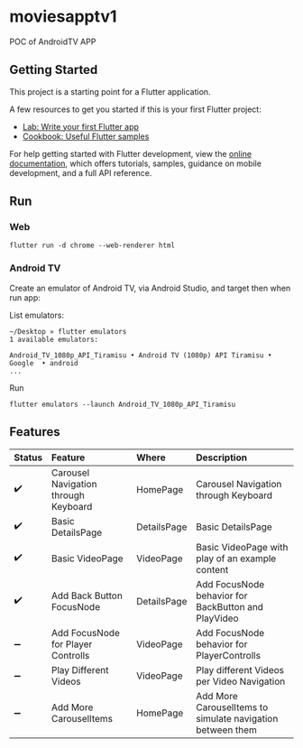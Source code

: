 # moviesapptv1

POC of AndroidTV APP

## Getting Started

This project is a starting point for a Flutter application.

A few resources to get you started if this is your first Flutter project:

- [Lab: Write your first Flutter app](https://docs.flutter.dev/get-started/codelab)
- [Cookbook: Useful Flutter samples](https://docs.flutter.dev/cookbook)

For help getting started with Flutter development, view the
[online documentation](https://docs.flutter.dev/), which offers tutorials,
samples, guidance on mobile development, and a full API reference. 

## Run

### Web

    flutter run -d chrome --web-renderer html

### Android TV

Create an emulator of Android TV, via Android Studio, and target then when run app:

List emulators:

    ~/Desktop » flutter emulators                                                        
    1 available emulators:

    Android_TV_1080p_API_Tiramisu • Android TV (1080p) API Tiramisu • Google  • android
    ...

Run

    flutter emulators --launch Android_TV_1080p_API_Tiramisu

## Features

|Status | Feature     | Where | Description |
| :---        | :---        |:---   |:---   |
| :heavy_check_mark: | Carousel Navigation through Keyboard | HomePage | Carousel Navigation through Keyboard  |
| :heavy_check_mark: | Basic DetailsPage | DetailsPage | Basic DetailsPage  |
| :heavy_check_mark: | Basic VideoPage | VideoPage | Basic VideoPage with play of an example content  |
| :heavy_check_mark: | Add Back Button FocusNode | DetailsPage | Add FocusNode behavior for BackButton and PlayVideo  |
| :heavy_minus_sign: | Add FocusNode for Player Controlls | VideoPage | Add FocusNode behavior for PlayerControlls  |
| :heavy_minus_sign: | Play Different Videos | VideoPage | Play different Videos per Video Navigation  |
| :heavy_minus_sign: | Add More CarouselItems | HomePage | Add More CarouselItems to simulate navigation between them |
